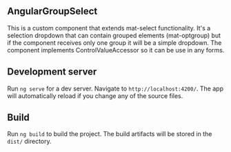 ## AngularGroupSelect

This is a custom component that extends mat-select functionality. It's a selection dropdown that can contain grouped elements (mat-optgroup) but if the component receives only one group it will be a simple dropdown. The component implements ControlValueAccessor so it can be use in any forms.

## Development server

Run `ng serve` for a dev server. Navigate to `http://localhost:4200/`. The app will automatically reload if you change any of the source files.

## Build

Run `ng build` to build the project. The build artifacts will be stored in the `dist/` directory.
